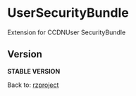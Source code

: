 UserSecurityBundle
==================

Extension for CCDNUser SecurityBundle

Version
-------

**STABLE VERSION**

Back to: [rzproject](http://rzproject.github.io)